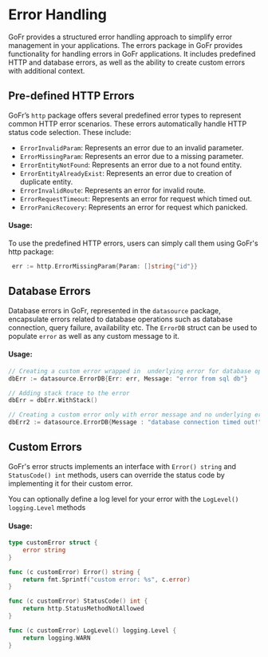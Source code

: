 # Error Handling

GoFr provides a structured error handling approach to simplify error management in your applications. 
The errors package in GoFr provides functionality for handling errors in GoFr applications. It includes predefined HTTP 
and database errors, as well as the ability to create custom errors with additional context.

## Pre-defined HTTP Errors

GoFr’s `http` package offers several predefined error types to represent common HTTP error scenarios. These errors 
automatically handle HTTP status code selection. These include:

- `ErrorInvalidParam`: Represents an error due to an invalid parameter.
- `ErrorMissingParam`: Represents an error due to a missing parameter.
- `ErrorEntityNotFound`: Represents an error due to a not found entity.
- `ErrorEntityAlreadyExist`: Represents an error due to creation of duplicate entity.
- `ErrorInvalidRoute`: Represents an error for invalid route.
- `ErrorRequestTimeout`: Represents an error for request which timed out.
- `ErrorPanicRecovery`: Represents an error for request which panicked.

#### Usage:
To use the predefined HTTP errors, users can simply call them using GoFr's http package:
```go
 err := http.ErrorMissingParam{Param: []string{"id"}}
```

## Database Errors
Database errors in GoFr, represented in the `datasource` package, encapsulate errors related to database operations such
as database connection, query failure, availability etc. The `ErrorDB` struct can be used to populate `error` as well as 
any custom message to it.

#### Usage:
```go
// Creating a custom error wrapped in  underlying error for database operations
dbErr := datasource.ErrorDB{Err: err, Message: "error from sql db"}

// Adding stack trace to the error
dbErr = dbErr.WithStack()

// Creating a custom error only with error message and no underlying error.
dbErr2 := datasource.ErrorDB{Message : "database connection timed out!"}
```

## Custom Errors
GoFr's error structs implements an interface with `Error() string` and `StatusCode() int` methods, users can override the 
status code by implementing it for their custom error.

You can optionally define a log level for your error with the `LogLevel() logging.Level` methods

#### Usage:
```go
type customError struct {
	error string
}

func (c customError) Error() string {
	return fmt.Sprintf("custom error: %s", c.error)
}

func (c customError) StatusCode() int {
	return http.StatusMethodNotAllowed
}

func (c customError) LogLevel() logging.Level {
	return logging.WARN
}
```
